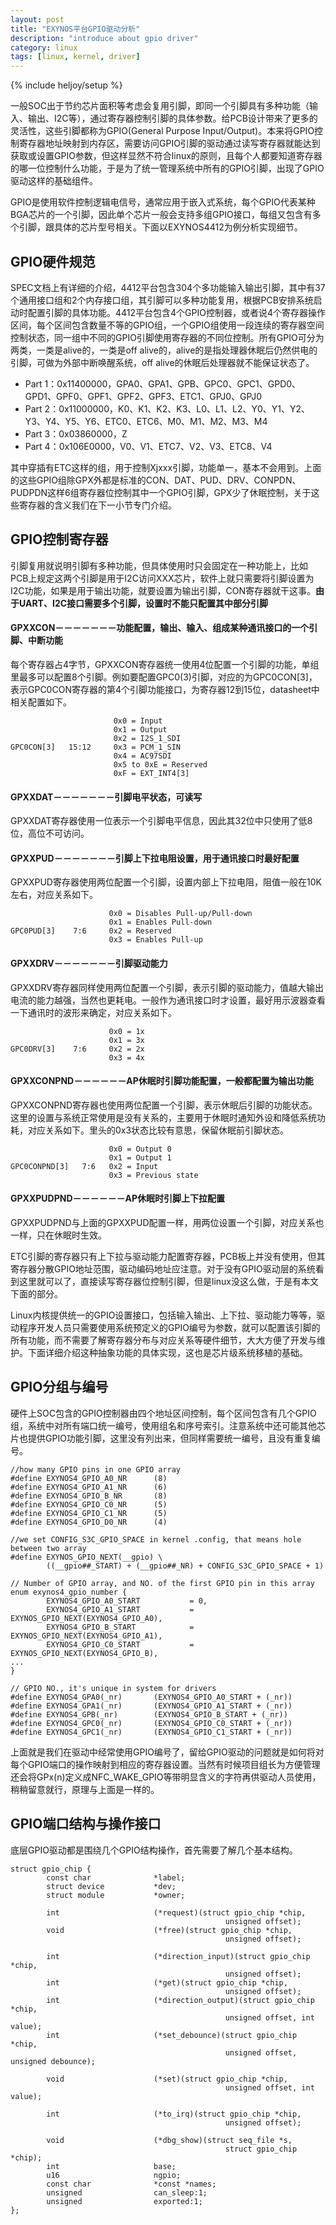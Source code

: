 ```yaml
---
layout: post
title: "EXYNOS平台GPIO驱动分析"
description: "introduce about gpio driver"
category: linux 
tags: [linux, kernel, driver]
---
```

{% include heljoy/setup %}

<p class="paragraph">
一般SOC出于节约芯片面积等考虑会复用引脚，即同一个引脚具有多种功能（输入、输出、I2C等），通过寄存器控制引脚的具体参数。给PCB设计带来了更多的灵活性，这些引脚都称为GPIO(General Purpose Input/Output)。本来将GPIO控制寄存器地址映射到内存区，需要访问GPIO引脚的驱动通过读写寄存器就能达到获取或设置GPIO参数，但这样显然不符合linux的原则，且每个人都要知道寄存器的哪一位控制什么功能，于是为了统一管理系统中所有的GPIO引脚，出现了GPIO驱动这样的基础组件。
</p>
<!-- more -->
<p class="paragraph">
GPIO是使用软件控制逻辑电信号，通常应用于嵌入式系统，每个GPIO代表某种BGA芯片的一个引脚，因此单个芯片一般会支持多组GPIO接口，每组又包含有多个引脚，跟具体的芯片型号相关。下面以EXYNOS4412为例分析实现细节。
</p>

## GPIO硬件规范

<p class="paragraph">
SPEC文档上有详细的介绍，4412平台包含304个多功能输入输出引脚，其中有37个通用接口组和2个内存接口组，其引脚可以多种功能复用，根据PCB安排系统启动时配置引脚的具体功能。4412平台包含4个GPIO控制器，或者说4个寄存器操作区间，每个区间包含数量不等的GPIO组，一个GPIO组使用一段连续的寄存器空间控制状态，同一组中不同的GPIO引脚使用寄存器的不同位控制。所有GPIO可分为两类，一类是alive的，一类是off alive的，alive的是指处理器休眠后仍然供电的引脚，可做为外部中断唤醒系统，off alive的休眠后处理器就不能保证状态了。
</p>

- Part 1：0x11400000，GPA0、GPA1、GPB、GPC0、GPC1、GPD0、GPD1、GPF0、GPF1、GPF2、GPF3、ETC1、GPJ0、GPJ0
- Part 2：0x11000000，K0、K1、K2、K3、L0、L1、L2、Y0、Y1、Y2、Y3、Y4、Y5、Y6、ETC0、ETC6、M0、M1、M2、M3、M4
- Part 3：0x03860000，Z
- Part 4：0x106E0000，V0、V1、ETC7、V2、V3、ETC8、V4

<p class="paragraph">
其中穿插有ETC这样的组，用于控制Xjxxx引脚，功能单一，基本不会用到。上面的这些GPIO组除GPX外都是标准的CON、DAT、PUD、DRV、CONPDN、PUDPDN这样6组寄存器位控制其中一个GPIO引脚，GPX少了休眠控制，关于这些寄存器的含义我们在下一小节专门介绍。
</p>

## GPIO控制寄存器

<p class="paragraph">
引脚复用就说明引脚有多种功能，但具体使用时只会固定在一种功能上，比如PCB上规定这两个引脚是用于I2C访问XXX芯片，软件上就只需要将引脚设置为I2C功能，如果是用于输出功能，就要设置为输出引脚，CON寄存器就干这事。<strong>由于UART、I2C接口需要多个引脚，设置时不能只配置其中部分引脚</strong>
</p>

#### GPXXCON－－－－－－－功能配置，输出、输入、组成某种通讯接口的一个引脚、中断功能

每个寄存器占4字节，GPXXCON寄存器统一使用4位配置一个引脚的功能，单组里最多可以配置8个引脚。例如要配置GPC0(3)引脚，对应的为GPC0CON\[3\]，表示GPC0CON寄存器的第4个引脚功能接口，为寄存器12到15位，datasheet中相关配置如下。

                           0x0 = Input 
                           0x1 = Output 
                           0x2 = I2S_1_SDI 
    GPC0CON[3]   15:12     0x3 = PCM_1_SIN 
                           0x4 = AC97SDI 
                           0x5 to 0xE = Reserved 
                           0xF = EXT_INT4[3]

#### GPXXDAT－－－－－－－引脚电平状态，可读写

GPXXDAT寄存器使用一位表示一个引脚电平信息，因此其32位中只使用了低8位，高位不可访问。

#### GPXXPUD－－－－－－－引脚上下拉电阻设置，用于通讯接口时最好配置

GPXXPUD寄存器使用两位配置一个引脚，设置内部上下拉电阻，阻值一般在10K左右，对应关系如下。

                          0x0 = Disables Pull-up/Pull-down
                          0x1 = Enables Pull-down
    GPC0PUD[3]    7:6     0x2 = Reserved
                          0x3 = Enables Pull-up
                      
#### GPXXDRV－－－－－－－引脚驱动能力

GPXXDRV寄存器同样使用两位配置一个引脚，表示引脚的驱动能力，值越大输出电流的能力越强，当然也更耗电。一般作为通讯接口时才设置，最好用示波器查看一下通讯时的波形来确定，对应关系如下。

                          0x0 = 1x
                          0x1 = 3x
    GPC0DRV[3]    7:6     0x2 = 2x
                          0x3 = 4x

#### GPXXCONPND－－－－－－AP休眠时引脚功能配置，一般都配置为输出功能

GPXXCONPND寄存器也使用两位配置一个引脚，表示休眠后引脚的功能状态。这里的设置与系统正常使用是没有关系的，主要用于休眠时通知外设和降低系统功耗，对应关系如下。里头的0x3状态比较有意思，保留休眠前引脚状态。

                          0x0 = Output 0
                          0x1 = Output 1
    GPC0CONPND[3]   7:6   0x2 = Input
                          0x3 = Previous state
                      
#### GPXXPUDPND－－－－－－AP休眠时引脚上下拉配置

GPXXPUDPND与上面的GPXXPUD配置一样，用两位设置一个引脚，对应关系也一样，只在休眠时生效。

<p class="paragraph">
ETC引脚的寄存器只有上下拉与驱动能力配置寄存器，PCB板上并没有使用，但其寄存器分散GPIO地址范围，驱动编码地址应注意。对于没有GPIO驱动层的系统看到这里就可以了，直接读写寄存器位控制引脚，但是linux没这么做，于是有本文下面的部分。
</p>
<p class="paragraph">
Linux内核提供统一的GPIO设置接口，包括输入输出、上下拉、驱动能力等等，驱动程序开发人员只需要使用系统预定义的GPIO编号为参数，就可以配置该引脚的所有功能，而不需要了解寄存器分布与对应关系等硬件细节，大大方便了开发与维护。下面详细介绍这种抽象功能的具体实现，这也是芯片级系统移植的基础。
</p>

## GPIO分组与编号

<p class="paragraph">
硬件上SOC包含的GPIO控制器由四个地址区间控制，每个区间包含有几个GPIO组，系统中对所有端口统一编号，使用组名和序号索引。注意系统中还可能其他芯片也提供GPIO功能引脚，这里没有列出来，但同样需要统一编号，且没有重复编号。
</p>

```
//how many GPIO pins in one GPIO array
#define EXYNOS4_GPIO_A0_NR      (8)
#define EXYNOS4_GPIO_A1_NR      (6)
#define EXYNOS4_GPIO_B_NR       (8)
#define EXYNOS4_GPIO_C0_NR      (5)
#define EXYNOS4_GPIO_C1_NR      (5)
#define EXYNOS4_GPIO_D0_NR      (4)

//we set CONFIG_S3C_GPIO_SPACE in kernel .config, that means hole between two array
#define EXYNOS_GPIO_NEXT(__gpio) \
        ((__gpio##_START) + (__gpio##_NR) + CONFIG_S3C_GPIO_SPACE + 1)

// Number of GPIO array, and NO. of the first GPIO pin in this array
enum exynos4_gpio_number {
        EXYNOS4_GPIO_A0_START           = 0,
        EXYNOS4_GPIO_A1_START           = EXYNOS_GPIO_NEXT(EXYNOS4_GPIO_A0),
        EXYNOS4_GPIO_B_START            = EXYNOS_GPIO_NEXT(EXYNOS4_GPIO_A1),
        EXYNOS4_GPIO_C0_START           = EXYNOS_GPIO_NEXT(EXYNOS4_GPIO_B),
...
}

// GPIO NO., it's unique in system for drivers
#define EXYNOS4_GPA0(_nr)       (EXYNOS4_GPIO_A0_START + (_nr))
#define EXYNOS4_GPA1(_nr)       (EXYNOS4_GPIO_A1_START + (_nr))
#define EXYNOS4_GPB(_nr)        (EXYNOS4_GPIO_B_START + (_nr))
#define EXYNOS4_GPC0(_nr)       (EXYNOS4_GPIO_C0_START + (_nr))
#define EXYNOS4_GPC1(_nr)       (EXYNOS4_GPIO_C1_START + (_nr))
```

<p class="paragraph">
上面就是我们在驱动中经常使用GPIO编号了，留给GPIO驱动的问题就是如何将对每个GPIO端口的操作映射到相应的寄存器设置。当然有时候项目组长为方便管理还会将GPx(n)定义成NFC_WAKE_GPIO等带明显含义的字符再供驱动人员使用，稍稍留意就行，原理与上面是一样的。
</p>

## GPIO端口结构与操作接口

<p class="paragraph">
底层GPIO驱动都是围绕几个GPIO结构操作，首先需要了解几个基本结构。
</p>

```
struct gpio_chip {
        const char              *label;
        struct device           *dev;
        struct module           *owner;

        int                     (*request)(struct gpio_chip *chip,
                                                unsigned offset);
        void                    (*free)(struct gpio_chip *chip,
                                                unsigned offset);

        int                     (*direction_input)(struct gpio_chip *chip,
                                                unsigned offset);
        int                     (*get)(struct gpio_chip *chip,
                                                unsigned offset);
        int                     (*direction_output)(struct gpio_chip *chip,
                                                unsigned offset, int value);
        int                     (*set_debounce)(struct gpio_chip *chip,
                                                unsigned offset, unsigned debounce);

        void                    (*set)(struct gpio_chip *chip,
                                                unsigned offset, int value);

        int                     (*to_irq)(struct gpio_chip *chip,
                                                unsigned offset);

        void                    (*dbg_show)(struct seq_file *s,
                                                struct gpio_chip *chip);
        int                     base;
        u16                     ngpio;
        const char              *const *names;
        unsigned                can_sleep:1;
        unsigned                exported:1;
};
```
